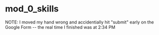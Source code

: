 # mod_0_skills

NOTE: I moved my hand wrong and accidentially hit "submit" early on the Google Form -- the real time I finished was at 2:34 PM
